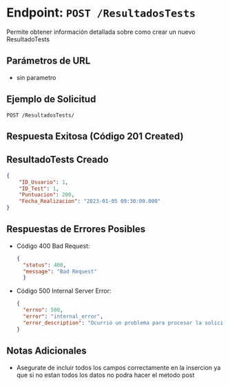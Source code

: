 # Endpoint: `POST /ResultadosTests`

Permite obtener información detallada sobre como crear un nuevo ResultadoTests

## Parámetros de URL
- sin parametro 

## Ejemplo de Solicitud
```http
POST /ResultadosTests/
```

## Respuesta Exitosa (Código 201 Created)
## ResultadoTests Creado
```json
{
    "ID_Usuario": 1,
    "ID_Test": 1,
    "Puntuacion": 200,
    "Fecha_Realizacion": "2023-01-05 09:30:00.000"
}
```

## Respuestas de Errores Posibles
- Código 400 Bad Request:

  ```json
  {
    "status": 400,
    "message": "Bad Request"
    }
  ```

- Código 500 Internal Server Error:
  ```json
  {
    "errno": 500,
    "error": "internal_error",
    "error_description": "Ocurrió un problema para procesar la solicitud"
  }
  ``` 

## Notas Adicionales

- Asegurate de incluir todos los campos correctamente en la insercion ya que si no estan todos
los datos no podra hacer el metodo post
